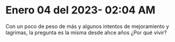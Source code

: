 # Enero 04 del 2023- 02:04 AM

Con un poco de peso de más y algunos intentos de mejoramiento y lagrimas, la pregunta es la misma desde ahce años ¿Por qué vivir?